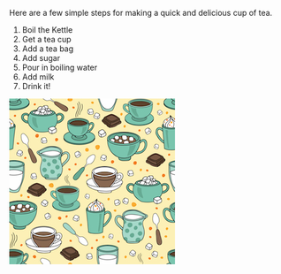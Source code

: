 Here are a few simple steps for making a quick and delicious cup of tea.

1. Boil the Kettle 
1. Get a tea cup
1. Add a tea bag
1. Add sugar
1. Pour in boiling water
1. Add milk
1. Drink it!

![](.guides/img/tea-kit.jpg)
